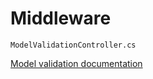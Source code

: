 # Middleware

`ModelValidationController.cs`

[Model validation documentation]([asd](https://learn.microsoft.com/en-us/aspnet/web-api/overview/formats-and-model-binding/model-validation-in-aspnet-web-api))
